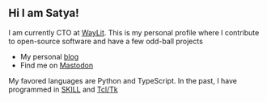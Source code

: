 

## Hi I am Satya! 
I am currently CTO at [WayLit](https://www.waylit.com/). This is my personal profile where I contribute to open-source software and have a few odd-ball projects

- My personal [blog](https://snmishra.wordpress.com/)
- Find me on <a rel="me" href="https://mas.to/@satya">Mastodon</a>

My favored languages are Python and TypeScript. In the past, I have programmed in [SKILL](https://en.wikipedia.org/wiki/Cadence_SKILL) and [Tcl/Tk](https://www.tcl.tk/)


<!--
**snmishra/snmishra** is a ✨ _special_ ✨ repository because its `README.md` (this file) appears on your GitHub profile.

Here are some ideas to get you started:

- 🔭 I’m currently working on ...
- 🌱 I’m currently learning ...
- 👯 I’m looking to collaborate on ...
- 🤔 I’m looking for help with ...
- 💬 Ask me about ...
- 📫 How to reach me: ...
- 😄 Pronouns: ...
- ⚡ Fun fact: ...
-->
